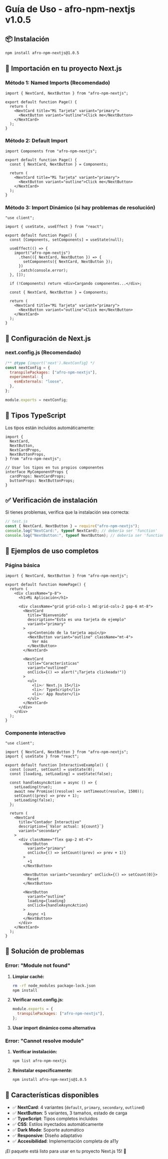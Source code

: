 # Guía de Uso - afro-npm-nextjs v1.0.5

## 📦 Instalación

```bash
npm install afro-npm-nextjs@1.0.5
```

## 🚀 Importación en tu proyecto Next.js

### Método 1: Named Imports (Recomendado)

```tsx
import { NextCard, NextButton } from "afro-npm-nextjs";

export default function Page() {
  return (
    <NextCard title="Mi Tarjeta" variant="primary">
      <NextButton variant="outline">Click me</NextButton>
    </NextCard>
  );
}
```

### Método 2: Default Import

```tsx
import Components from "afro-npm-nextjs";

export default function Page() {
  const { NextCard, NextButton } = Components;

  return (
    <NextCard title="Mi Tarjeta" variant="primary">
      <NextButton variant="outline">Click me</NextButton>
    </NextCard>
  );
}
```

### Método 3: Import Dinámico (si hay problemas de resolución)

```tsx
"use client";

import { useState, useEffect } from "react";

export default function Page() {
  const [Components, setComponents] = useState(null);

  useEffect(() => {
    import("afro-npm-nextjs")
      .then(({ NextCard, NextButton }) => {
        setComponents({ NextCard, NextButton });
      })
      .catch(console.error);
  }, []);

  if (!Components) return <div>Cargando componentes...</div>;

  const { NextCard, NextButton } = Components;

  return (
    <NextCard title="Mi Tarjeta" variant="primary">
      <NextButton variant="outline">Click me</NextButton>
    </NextCard>
  );
}
```

## 🔧 Configuración de Next.js

### next.config.js (Recomendado)

```javascript
/** @type {import('next').NextConfig} */
const nextConfig = {
  transpilePackages: ["afro-npm-nextjs"],
  experimental: {
    esmExternals: "loose",
  },
};

module.exports = nextConfig;
```

## 📝 Tipos TypeScript

Los tipos están incluidos automáticamente:

```tsx
import {
  NextCard,
  NextButton,
  NextCardProps,
  NextButtonProps,
} from "afro-npm-nextjs";

// Usar los tipos en tus propios componentes
interface MyComponentProps {
  cardProps: NextCardProps;
  buttonProps: NextButtonProps;
}
```

## ✅ Verificación de instalación

Si tienes problemas, verifica que la instalación sea correcta:

```javascript
// test.js
const { NextCard, NextButton } = require("afro-npm-nextjs");
console.log("NextCard:", typeof NextCard); // debería ser 'function'
console.log("NextButton:", typeof NextButton); // debería ser 'function'
```

## 🎯 Ejemplos de uso completos

### Página básica

```tsx
import { NextCard, NextButton } from "afro-npm-nextjs";

export default function HomePage() {
  return (
    <div className="p-8">
      <h1>Mi Aplicación</h1>

      <div className="grid grid-cols-1 md:grid-cols-2 gap-6 mt-8">
        <NextCard
          title="Bienvenido"
          description="Esta es una tarjeta de ejemplo"
          variant="primary"
        >
          <p>Contenido de la tarjeta aquí</p>
          <NextButton variant="outline" className="mt-4">
            Ver más
          </NextButton>
        </NextCard>

        <NextCard
          title="Características"
          variant="outlined"
          onClick={() => alert("¡Tarjeta clickeada!")}
        >
          <ul>
            <li>✅ Next.js 15</li>
            <li>✅ TypeScript</li>
            <li>✅ App Router</li>
          </ul>
        </NextCard>
      </div>
    </div>
  );
}
```

### Componente interactivo

```tsx
"use client";

import { NextCard, NextButton } from "afro-npm-nextjs";
import { useState } from "react";

export default function InteractiveExample() {
  const [count, setCount] = useState(0);
  const [loading, setLoading] = useState(false);

  const handleAsyncAction = async () => {
    setLoading(true);
    await new Promise((resolve) => setTimeout(resolve, 1500));
    setCount((prev) => prev + 1);
    setLoading(false);
  };

  return (
    <NextCard
      title="Contador Interactivo"
      description={`Valor actual: ${count}`}
      variant="secondary"
    >
      <div className="flex gap-2 mt-4">
        <NextButton
          variant="primary"
          onClick={() => setCount((prev) => prev + 1)}
        >
          +1
        </NextButton>

        <NextButton variant="secondary" onClick={() => setCount(0)}>
          Reset
        </NextButton>

        <NextButton
          variant="outline"
          loading={loading}
          onClick={handleAsyncAction}
        >
          Async +1
        </NextButton>
      </div>
    </NextCard>
  );
}
```

## 🐛 Solución de problemas

### Error: "Module not found"

1. **Limpiar caché:**

   ```bash
   rm -rf node_modules package-lock.json
   npm install
   ```

2. **Verificar next.config.js:**

   ```javascript
   module.exports = {
     transpilePackages: ["afro-npm-nextjs"],
   };
   ```

3. **Usar import dinámico como alternativa**

### Error: "Cannot resolve module"

1. **Verificar instalación:**

   ```bash
   npm list afro-npm-nextjs
   ```

2. **Reinstalar específicamente:**
   ```bash
   npm install afro-npm-nextjs@1.0.5
   ```

## 🎉 Características disponibles

- ✅ **NextCard**: 4 variantes (`default`, `primary`, `secondary`, `outlined`)
- ✅ **NextButton**: 5 variantes, 3 tamaños, estado de carga
- ✅ **TypeScript**: Tipos completos incluidos
- ✅ **CSS**: Estilos inyectados automáticamente
- ✅ **Dark Mode**: Soporte automático
- ✅ **Responsive**: Diseño adaptativo
- ✅ **Accesibilidad**: Implementación completa de a11y

¡El paquete está listo para usar en tu proyecto Next.js 15! 🚀
